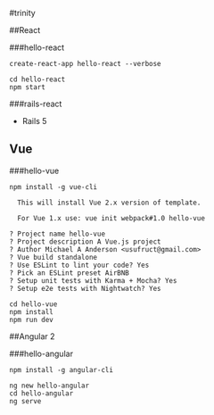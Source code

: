 #trinity

##React

###hello-react

`create-react-app hello-react --verbose`

```
cd hello-react
npm start
```
###rails-react

* Rails 5

## Vue

###hello-vue

`npm install -g vue-cli`

```
  This will install Vue 2.x version of template.

  For Vue 1.x use: vue init webpack#1.0 hello-vue

? Project name hello-vue
? Project description A Vue.js project
? Author Michael A Anderson <usufruct@gmail.com>
? Vue build standalone
? Use ESLint to lint your code? Yes
? Pick an ESLint preset AirBNB
? Setup unit tests with Karma + Mocha? Yes
? Setup e2e tests with Nightwatch? Yes
```

```
cd hello-vue
npm install
npm run dev
```

##Angular 2

###hello-angular

`npm install -g angular-cli`

```
ng new hello-angular
cd hello-angular
ng serve
```

